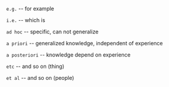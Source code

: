 `e.g.` -- for example

`i.e.` -- which is

`ad hoc` -- specific, can not generalize

`a priori` -- generalized knowledge, independent of experience

`a posteriori` -- knowledge depend on experience

`etc` -- and so on (thing)

`et al` -- and so on (people)